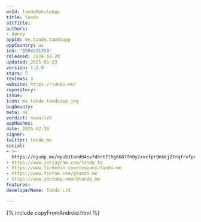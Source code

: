 ```yaml
---
wsId: tandoMobileApp
title: Tando
altTitle: 
authors:
- danny
appId: me.tando.tandoapp
appCountry: us
idd: '6584531359'
released: 2024-10-28
updated: 2025-01-23
version: 1.2.0
stars: 5
reviews: 3
website: https://tando.me/
repository: 
issue: 
icon: me.tando.tandoapp.jpg
bugbounty: 
meta: ok
verdict: nowallet
appHashes: 
date: 2025-02-28
signer: 
twitter: tando_me
social:
- >-
  https://njump.me/npub1tand04svfdhrt7lhg6687fh0y2xvxfpr9nkkj27rqfrxfpeklldsp48sax
- https://www.instagram.com/tando_to
- https://www.linkedin.com/company/tando-me
- https://www.tiktok.com/@tando.me
- https://www.youtube.com/@tando_me
features: 
developerName: Tando Ltd

---
```


{% include copyFromAndroid.html %}
